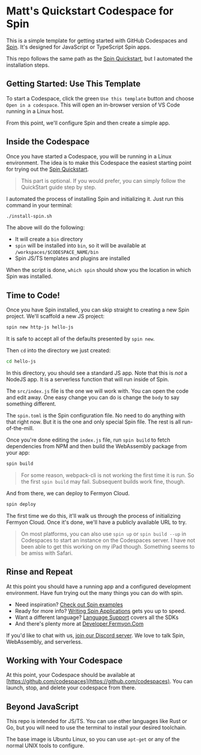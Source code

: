 # Matt's Quickstart Codespace for Spin

This is a simple template for getting started with GitHub Codespaces and [Spin](https://developer.fermyon.com/spin). It's designed for JavaScript or TypeScript Spin apps.

This repo follows the same path as the [Spin Quickstart](https://developer.fermyon.com/spin/quickstart), but I automated the installation steps.

## Getting Started: Use This Template

To start a Codespace, click the green `Use this template` button and choose `Open in a codespace`. This will open an in-browser version of VS Code running in a Linux host.

From this point, we'll configure Spin and then create a simple app.

## Inside the Codespace

Once you have started a Codespace, you will be running in a Linux environment. The idea is to make this Codespace the easiest starting point for trying out the [Spin Quickstart](https://developer.fermyon.com/spin/quickstart).

> This part is optional. If you would prefer, you can simply follow the QuickStart guide step by step.

I automated the process of installing Spin and initializing it. Just run this command in your terminal:

```bash
./install-spin.sh
```

The above will do the following:
* It will create a `bin` directory
* `spin` will be installed into `bin`, so it will be available at `/workspaces/$CODESPACE_NAME/bin`
* Spin JS/TS templates and plugins are installed

When the script is done, `which spin` should show you the location in which Spin was installed.

## Time to Code!

Once you have Spin installed, you can skip straight to creating a new Spin project. We'll scaffold a new JS project:

```bash
spin new http-js hello-js
```

It is safe to accept all of the defaults presented by `spin new`.

Then `cd` into the directory we just created:

```bash
cd hello-js
```

In this directory, you should see a standard JS app. Note that this is _not_ a NodeJS app. It is a serverless function that will run inside of Spin.

The `src/index.js` file is the one we will work with. You can open the code and edit away. One easy change you can do is change the `body` to say something different.

The `spin.toml` is the Spin configuration file. No need to do anything with that right now. But it is the one and only special Spin file. The rest is all run-of-the-mill.

Once you're done editing the `index.js` file, run `spin build` to fetch dependencies from NPM and then build the WebAssembly package from your app:

```bash
spin build
```

> For some reason, webpack-cli is not working the first time it is run. So the first `spin build` may fail. Subsequent builds work fine, though.

And from there, we can deploy to Fermyon Cloud.

```bash
spin deploy
```

The first time we do this, it'll walk us through the process of initializing Fermyon Cloud. Once it's done, we'll have a publicly available URL to try.

> On most platforms, you can also use `spin up` or `spin build --up` in Codespaces to start an instance on the Codespaces server. I have not been able to get this working on my iPad though. Something seems to be amiss with Safari.

## Rinse and Repeat

At this point you should have a running app and a configured development environment. Have fun trying out the many things you can do with spin.

- Need inspiration? [Check out Spin examples](https://developer.fermyon.com/spin/see-what-people-have-built-with-spin)
- Ready for more info? [Writing Spin Applications](https://developer.fermyon.com/spin/writing-apps) gets you up to speed.
- Want a different language? [Language Support](https://developer.fermyon.com/spin/language-support-overview) covers all the SDKs
- And there's plenty more at [Developer.Fermyon.Com](https://developer.fermyon.com)

If you'd like to chat with us, [join our Discord server](https://discord.gg/AAFNfS7NGf). We love to talk Spin, WebAssembly, and serverless.

## Working with Your Codespace

At this point, your  Codespace should be available at [https://github.com/codespaces](https://github.com/codespaces). You can launch, stop, and delete your codespace from there.

## Beyond JavaScript

This repo is intended for JS/TS. You can use other languages like Rust or Go, but you will need to use the terminal to install your desired toolchain.

The base image is Ubuntu Linux, so you can use `apt-get` or any of the normal UNIX tools to configure.
